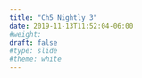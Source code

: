```yaml
---
title: "Ch5 Nightly 3"
date: 2019-11-13T11:52:04-06:00
#weight: 
draft: false
#type: slide
#theme: white
---
```


